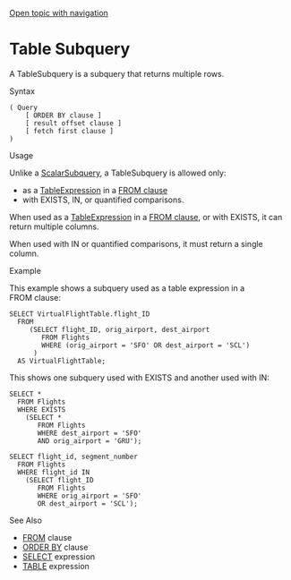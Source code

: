 [Open topic with navigation](../../../index.html#Shared/SQLReference/Queries/TableSubquery.html)

<a href="" id="Queries.TableSubquery"></a>[]()Table Subquery
============================================================

A <span class="ItalicFont">TableSubquery</span> is a subquery that returns multiple rows.

Syntax

``` FcnSyntax
( Query
    [ ORDER BY clause ]
    [ result offset clause ]
    [ fetch first clause ]
)
```

Usage

Unlike a <span class="ItalicFont">[ScalarSubquery](ScalarSubquery.html),</span> a <span class="ItalicFont">TableSubquery</span> is allowed only:

-   as a <span class="ItalicFont">[TableExpression](../Expressions/Table.html)</span> in a [<span class="CodeFont">FROM</span> clause](../Clauses/From.html)
-   with <span class="CodeFont">EXISTS</span>, <span class="CodeFont">IN</span>, or quantified comparisons.

When used as a <span class="ItalicFont">[TableExpression](../Expressions/Table.html)</span> in a [<span class="CodeFont">FROM</span> clause](../Clauses/From.html), or with <span class="CodeFont">EXISTS</span>, it can return multiple columns.

When used with <span class="CodeFont">IN</span> or quantified comparisons, it must return a single column.

Example

This example shows a subquery used as a table expression in a <span class="CodeFont">FROM</span> clause:

``` Example
SELECT VirtualFlightTable.flight_ID 
  FROM
     (SELECT flight_ID, orig_airport, dest_airport
        FROM Flights
        WHERE (orig_airport = 'SFO' OR dest_airport = 'SCL')
      )
  AS VirtualFlightTable;
```

This shows one subquery used with <span class="CodeFont">EXISTS</span> and another used with <span class="CodeFont">IN</span>:

``` Example
SELECT *
  FROM Flights
  WHERE EXISTS
    (SELECT *
       FROM Flights
       WHERE dest_airport = 'SFO'
       AND orig_airport = 'GRU');

SELECT flight_id, segment_number
  FROM Flights
  WHERE flight_id IN
    (SELECT flight_ID
       FROM Flights
       WHERE orig_airport = 'SFO'
       OR dest_airport = 'SCL');
```

See Also

-   [<span class="CodeFont">FROM</span>](../Clauses/From.html) clause
-   [<span class="CodeFont">ORDER BY</span>](../Clauses/OrderBy.html) clause
-   [<span class="CodeFont">SELECT</span>](../Expressions/Select.html) expression
-   [<span class="CodeFont">TABLE</span>](../Expressions/Table.html) expression

 


